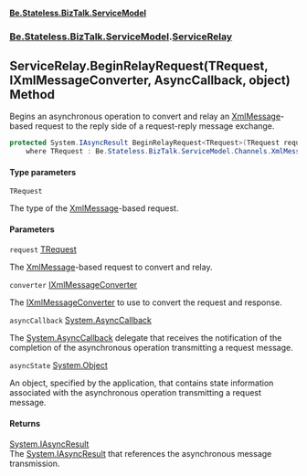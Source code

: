 #### [Be.Stateless.BizTalk.ServiceModel](README.md 'README')
### [Be.Stateless.BizTalk.ServiceModel](Be.Stateless.BizTalk.ServiceModel.md 'Be.Stateless.BizTalk.ServiceModel').[ServiceRelay](ServiceRelay.md 'Be.Stateless.BizTalk.ServiceModel.ServiceRelay')

## ServiceRelay.BeginRelayRequest<TRequest>(TRequest, IXmlMessageConverter, AsyncCallback, object) Method

Begins an asynchronous operation to convert and relay an [XmlMessage](XmlMessage.md 'Be.Stateless.BizTalk.ServiceModel.Channels.XmlMessage')-based request to the reply side of
a request-reply message exchange.

```csharp
protected System.IAsyncResult BeginRelayRequest<TRequest>(TRequest request, Be.Stateless.BizTalk.ServiceModel.Channels.IXmlMessageConverter converter, System.AsyncCallback asyncCallback, object asyncState)
    where TRequest : Be.Stateless.BizTalk.ServiceModel.Channels.XmlMessage;
```
#### Type parameters

<a name='Be.Stateless.BizTalk.ServiceModel.ServiceRelay.BeginRelayRequest_TRequest_(TRequest,Be.Stateless.BizTalk.ServiceModel.Channels.IXmlMessageConverter,System.AsyncCallback,object).TRequest'></a>

`TRequest`

The type of the [XmlMessage](XmlMessage.md 'Be.Stateless.BizTalk.ServiceModel.Channels.XmlMessage')-based request.
#### Parameters

<a name='Be.Stateless.BizTalk.ServiceModel.ServiceRelay.BeginRelayRequest_TRequest_(TRequest,Be.Stateless.BizTalk.ServiceModel.Channels.IXmlMessageConverter,System.AsyncCallback,object).request'></a>

`request` [TRequest](ServiceRelay.BeginRelayRequest_TRequest_(TRequest,IXmlMessageConverter,AsyncCallback,object).md#Be.Stateless.BizTalk.ServiceModel.ServiceRelay.BeginRelayRequest_TRequest_(TRequest,Be.Stateless.BizTalk.ServiceModel.Channels.IXmlMessageConverter,System.AsyncCallback,object).TRequest 'Be.Stateless.BizTalk.ServiceModel.ServiceRelay.BeginRelayRequest<TRequest>(TRequest, Be.Stateless.BizTalk.ServiceModel.Channels.IXmlMessageConverter, System.AsyncCallback, object).TRequest')

The [XmlMessage](XmlMessage.md 'Be.Stateless.BizTalk.ServiceModel.Channels.XmlMessage')-based request to convert and relay.

<a name='Be.Stateless.BizTalk.ServiceModel.ServiceRelay.BeginRelayRequest_TRequest_(TRequest,Be.Stateless.BizTalk.ServiceModel.Channels.IXmlMessageConverter,System.AsyncCallback,object).converter'></a>

`converter` [IXmlMessageConverter](IXmlMessageConverter.md 'Be.Stateless.BizTalk.ServiceModel.Channels.IXmlMessageConverter')

The [IXmlMessageConverter](IXmlMessageConverter.md 'Be.Stateless.BizTalk.ServiceModel.Channels.IXmlMessageConverter') to use to convert the request and response.

<a name='Be.Stateless.BizTalk.ServiceModel.ServiceRelay.BeginRelayRequest_TRequest_(TRequest,Be.Stateless.BizTalk.ServiceModel.Channels.IXmlMessageConverter,System.AsyncCallback,object).asyncCallback'></a>

`asyncCallback` [System.AsyncCallback](https://docs.microsoft.com/en-us/dotnet/api/System.AsyncCallback 'System.AsyncCallback')

The [System.AsyncCallback](https://docs.microsoft.com/en-us/dotnet/api/System.AsyncCallback 'System.AsyncCallback') delegate that receives the notification of the completion of the asynchronous
operation transmitting a request message.

<a name='Be.Stateless.BizTalk.ServiceModel.ServiceRelay.BeginRelayRequest_TRequest_(TRequest,Be.Stateless.BizTalk.ServiceModel.Channels.IXmlMessageConverter,System.AsyncCallback,object).asyncState'></a>

`asyncState` [System.Object](https://docs.microsoft.com/en-us/dotnet/api/System.Object 'System.Object')

An object, specified by the application, that contains state information associated with the asynchronous operation
transmitting a request message.

#### Returns
[System.IAsyncResult](https://docs.microsoft.com/en-us/dotnet/api/System.IAsyncResult 'System.IAsyncResult')  
The [System.IAsyncResult](https://docs.microsoft.com/en-us/dotnet/api/System.IAsyncResult 'System.IAsyncResult') that references the asynchronous message transmission.